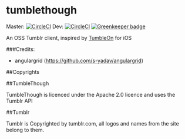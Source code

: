 # tumblethough

Master: [![CircleCI](https://circleci.com/gh/drazisil/tumblethough.svg?style=svg)](https://circleci.com/gh/drazisil/tumblethough) Dev: [![CircleCI](https://circleci.com/gh/drazisil/tumblethough/tree/dev.svg?style=svg)](https://circleci.com/gh/drazisil/tumblethough/tree/dev) [![Greenkeeper badge](https://badges.greenkeeper.io/drazisil/tumblethough2.svg)](https://greenkeeper.io/)

An OSS Tumblr client, inspired by [TumbleOn](https://itunes.apple.com/us/app/tumbleon-photo-viewer-for/id531571259?mt=8) for iOS

###Credits: 

* angulargrid (https://github.com/s-yadav/angulargrid)

##Copyrights

##TumbleThough

TumbleThough is licenced under the Apache 2.0 licence and uses the Tumblr API

##Tumblr

Tumblr is Copyrighted by tumblr.com, all logos and names from the site belong to them.